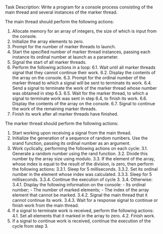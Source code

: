 Task Description: Write a program for a console process consisting of the main thread and several instances of the marker thread.

The main thread should perform the following actions:
1. Allocate memory for an array of integers, the size of which is input from the console.
2. Initialize the array elements to zero.
3. Prompt for the number of marker threads to launch.
4. Start the specified number of marker thread instances, passing each instance its ordinal number at launch as a parameter.
5. Signal the start of all marker threads.
6. Perform the following actions in a loop:
   6.1. Wait until all marker threads signal that they cannot continue their work.
   6.2. Display the contents of the array on the console.
   6.3. Prompt for the ordinal number of the marker thread to which a signal will be sent to terminate its work.
   6.4. Send a signal to terminate the work of the marker thread whose number was obtained in step 6.3.
   6.5. Wait for the marker thread, to which a signal to terminate work was sent in step 6.4, to finish its work.
   6.6. Display the contents of the array on the console.
   6.7. Signal to continue the work of the remaining marker threads.
7. Finish its work after all marker threads have finished.

The marker thread should perform the following actions:
1. Start working upon receiving a signal from the main thread.
2. Initialize the generation of a sequence of random numbers. Use the srand function, passing its ordinal number as an argument.
3. Work cyclically, performing the following actions on each cycle:
   3.1. Generate a random number using the rand function.
   3.2. Divide this number by the array size using modulo.
   3.3. If the element of the array, whose index is equal to the result of the division, is zero, then perform the following actions:
      3.3.1. Sleep for 5 milliseconds.
      3.3.2. Set its ordinal number in the element whose index was calculated.
      3.3.3. Sleep for 5 milliseconds.
      3.3.4. Continue the execution of cycle 3.
   3.4. Otherwise:
      3.4.1. Display the following information on the console:
         - Its ordinal number;
         - The number of marked elements;
         - The index of the array element that cannot be marked.
      3.4.2. Signal the main thread that it cannot continue its work.
      3.4.3. Wait for a response signal to continue or finish work from the main thread.
4. If a signal to terminate work is received, perform the following actions:
   4.1. Set all elements that it marked in the array to zero.
   4.2. Finish work.
5. If a signal to continue work is received, continue the execution of the cycle from step 3.
